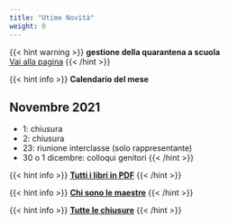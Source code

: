 ```yaml
---
title: "Utime Novità"
weight: 0
---
```


{{< hint warning >}}
**gestione della quarantena a scuola**\
<a href="/comunicazioni/gestione-quarantena">Vai alla pagina</a>
{{< /hint >}}

{{< hint info >}}
**Calendario del mese**
## Novembre 2021
- 1: chiusura
- 2: chiusura
- 23: riunione interclasse (solo rappresentante)
- 30 o 1 dicembre: colloqui genitori
{{< /hint >}}

{{< hint info >}}
<a href="libri/" target="_blank">**Tutti i libri in PDF**</a>
{{< /hint >}}

<!--
{{< hint danger >}}
**Uscita anticipata 29/10/2021**\

Uscita anticipata per il giorno 29/10/2021 su ordinanza del Prefetto di Roma.

L'uscita è prevista alle 15:15

{{< table "table table-dark table-striped table-bordered" >}}
|   |  |
|---------|--------|
| Circolare | <a href="/circolari/circolare n 103 uscita anticipata venerdì 29 ottobre x G 20.pdf">Scarica</a> |
{{< /table >}}
{{< /hint >}}

{{< hint danger >}}
**Assemblea di classe per le elezioni del rappresentante di classe**\
Le votazioni si terranno in palestra giovedì 28 ottobre dalle 15:30 -: 17:30 (bisogna votare con pezzo di carta). 

- Si possono eleggere fino a 4 rappresentanti per classe. 
- Possono votare entrambi i genitori. 
- Bisogna venire muniti di documento di identità e green pass e mascherina. 
- I bambini non possono entrare in palestra

{{< table "table table-dark table-striped table-bordered" >}}
|   |  |
|---------|--------|
| Indizione elezioni rappresentanti genitori nei consigli di classe a.s. 2021-222 | <a href="/circolari/Indizione elezioni rappresentanti genitori nei consigli di classe a.s. 2021-222.pdf">Scarica</a> |
{{< /table >}}
{{< /hint >}}
-->

{{< hint info >}}
<a href="maestre/" target="_blank">**Chi sono le maestre**</a>
{{< /hint >}}

{{< hint info >}}
<a href="chiusure/" target="_blank">**Tutte le chiusure**</a>
{{< /hint >}}

<!--
{{< hint info >}}
**Comunicare con la scuola**\
Il *diario* è lo strumento di comunicazione fra scuola e genitori (oltre i canali di posta una volta avuti gli account)
{{< /hint >}}
-->
